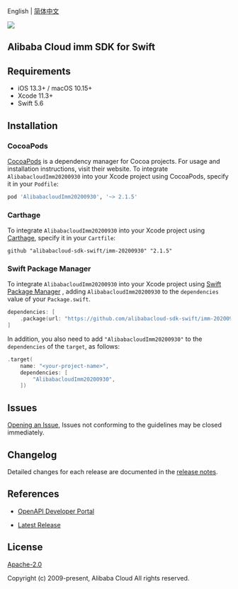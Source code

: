 English | [简体中文](README-CN.md)

![](https://aliyunsdk-pages.alicdn.com/icons/AlibabaCloud.svg)

## Alibaba Cloud imm SDK for Swift

## Requirements

- iOS 13.3+ / macOS 10.15+
- Xcode 11.3+
- Swift 5.6

## Installation

### CocoaPods

[CocoaPods](https://cocoapods.org) is a dependency manager for Cocoa projects. For usage and installation instructions, visit their website. To integrate `AlibabacloudImm20200930` into your Xcode project using CocoaPods, specify it in your `Podfile`:

```ruby
pod 'AlibabacloudImm20200930', '~> 2.1.5'
```

### Carthage

To integrate `AlibabacloudImm20200930` into your Xcode project using [Carthage](https://github.com/Carthage/Carthage), specify it in your `Cartfile`:

```ogdl
github "alibabacloud-sdk-swift/imm-20200930" "2.1.5"
```

### Swift Package Manager

To integrate `AlibabacloudImm20200930` into your Xcode project using [Swift Package Manager](https://swift.org/package-manager/) , adding `AlibabacloudImm20200930` to the `dependencies` value of your `Package.swift`.

```swift
dependencies: [
    .package(url: "https://github.com/alibabacloud-sdk-swift/imm-20200930.git", from: "2.1.5")
]
```

In addition, you also need to add `"AlibabacloudImm20200930"` to the `dependencies` of the `target`, as follows:

```swift
.target(
    name: "<your-project-name>",
    dependencies: [
        "AlibabacloudImm20200930",
    ])
```

## Issues

[Opening an Issue](https://github.com/alibabacloud-sdk-swift/imm-20200930/issues/new), Issues not conforming to the guidelines may be closed immediately.

## Changelog

Detailed changes for each release are documented in the [release notes](./ChangeLog.txt).

## References

* [OpenAPI Developer Portal](https://next.api.alibabacloud.com/home)
- [Latest Release](https://github.com/alibabacloud-sdk-swift/imm-20200930)

## License

[Apache-2.0](http://www.apache.org/licenses/LICENSE-2.0)

Copyright (c) 2009-present, Alibaba Cloud All rights reserved.
